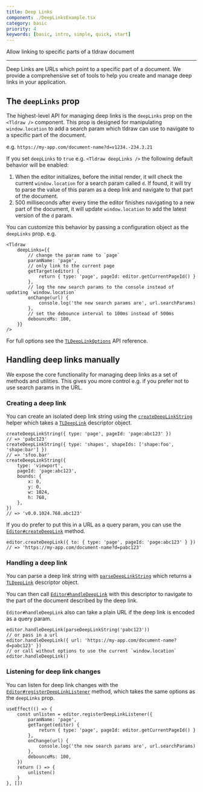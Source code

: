 ```yaml
---
title: Deep Links
component: ./DeepLinksExample.tsx
category: basic
priority: 4
keywords: [basic, intro, simple, quick, start]
---
```


Allow linking to specific parts of a tldraw document

---

Deep Links are URLs which point to a specific part of a document. We provide a comprehensive set of tools to help you create and manage deep links in your application.

## The `deepLinks` prop

The highest-level API for managing deep links is the `deepLinks` prop on the `<Tldraw />` component. This prop is designed for manipulating `window.location` to add a search param which tldraw can use to navigate to a specific part of the document.

e.g. `https://my-app.com/document-name?d=v1234.-234.3.21`

If you set `deepLinks` to `true` e.g. `<Tldraw deepLinks />` the following default behavior will be enabled:

1. When the editor initializes, before the initial render, it will check the current `window.location` for a search param called `d`. If found, it will try to parse the value of this param as a deep link and navigate to that part of the document.
2. 500 milliseconds after every time the editor finishes navigating to a new part of the document, it will update `window.location` to add the latest version of the `d` param.

You can customize this behavior by passing a configuration object as the `deepLinks` prop. e.g.

```tsx
<Tldraw
	deepLinks={{
		// change the param name to `page`
		paramName: 'page',
		// only link to the current page
		getTarget(editor) {
			return { type: 'page', pageId: editor.getCurrentPageId() }
		},
		// log the new search params to the console instead of updating `window.location`
		onChange(url) {
			console.log('the new search params are', url.searchParams)
		},
		// set the debounce interval to 100ms instead of 500ms
		debounceMs: 100,
	}}
/>
```

For full options see the [`TLDeepLinkOptions`](?) API reference.

## Handling deep links manually

We expose the core functionality for managing deep links as a set of methods and utilities. This gives you more control e.g. if you prefer not to use search params in the URL.

### Creating a deep link

You can create an isolated deep link string using the [`createDeepLinkString`](?) helper which takes a [`TLDeepLink`](?) descriptor object.

```tsx
createDeepLinkString({ type: 'page', pageId: 'page:abc123' })
// => 'pabc123'
createDeepLinkString({ type: 'shapes', shapeIds: ['shape:foo', 'shape:bar'] })
// => 'sfoo.bar'
createDeepLinkString({
	type: 'viewport',
	pageId: 'page:abc123',
	bounds: {
		x: 0,
		y: 0,
		w: 1024,
		h: 768,
	},
})
// => 'v0.0.1024.768.abc123'
```

If you do prefer to put this in a URL as a query param, you can use the [`Editor#createDeepLink`](?) method.

```tsx
editor.createDeepLink({ to: { type: 'page', pageId: 'page:abc123' } })
// => 'https://my-app.com/document-name?d=pabc123'
```

### Handling a deep link

You can parse a deep link string with [`parseDeepLinkString`](?) which returns a [`TLDeepLink`](?) descriptor object.

You can then call [`Editor#handleDeepLink`](?) with this descriptor to navigate to the part of the document described by the deep link.

`Editor#handleDeepLink` also can take a plain URL if the deep link is encoded as a query param.

```tsx
editor.handleDeepLink(parseDeepLinkString('pabc123'))
// or pass in a url
editor.handleDeepLink({ url: 'https://my-app.com/document-name?d=pabc123' })
// or call without options to use the current `window.location`
editor.handleDeepLink()
```

### Listening for deep link changes

You can listen for deep link changes with the [`Editor#registerDeepLinkListener`](?) method, which takes the same options as the `deepLinks` prop.

```tsx
useEffect(() => {
	const unlisten = editor.registerDeepLinkListener({
		paramName: 'page',
		getTarget(editor) {
			return { type: 'page', pageId: editor.getCurrentPageId() }
		},
		onChange(url) {
			console.log('the new search params are', url.searchParams)
		},
		debounceMs: 100,
	})
	return () => {
		unlisten()
	}
}, [])
```
